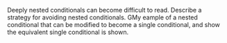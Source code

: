 Deeply nested conditionals can become difficult to read. 
Describe a strategy for avoiding nested conditionals. 
GMy eample of a nested conditional that can be modified to become a single conditional, 
and show the equivalent single conditional is shown.
